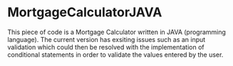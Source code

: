 # MortgageCalculatorJAVA
This piece of code is a Mortgage Calculator written in JAVA (programming language).
The current version has exsiting issues such as an input validation 
which could then be resolved with the implementation of 
conditional statements in order to validate the values entered by the user.
